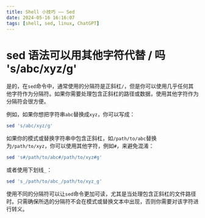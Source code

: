 ```yaml
---
title: Shell 小技巧 —— Sed
date: 2024-05-16 16:16:07
tags: [shell, sed, linux, ChatGPT]
---
```


# sed 语法可以用其他字符代替 / 吗 's/abc/xyz/g'

是的，在`sed`命令中，通常使用的分隔符是正斜杠`/`，但是你可以使用几乎任何其他字符作为分隔符。如果你需要处理包含正斜杠的路径或数据，使用其他字符作为分隔符会很方便。

例如，如果你想把字符串`abc`替换成`xyz`，你可以写成：

```bash
sed 's/abc/xyz/g'
```

如果你的模式或替换字符串中包含正斜杠，如`/path/to/abc`替换为`/path/to/xyz`，你可以使用其他字符，例如`#`，来避免混淆：

```bash
sed 's#/path/to/abc#/path/to/xyz#g'
```

或者使用下划线`_`：

```bash
sed 's_/path/to/abc_/path/to/xyz_g'
```

使用不同的分隔符可以让`sed`命令更加可读，尤其是当处理包含正斜杠的文件路径时。只需确保所选的分隔符不会在模式或替换文本中出现，否则你需要对该字符进行转义。